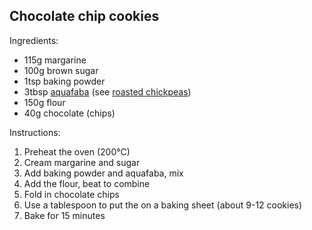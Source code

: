 ## Chocolate chip cookies

Ingredients:

* 115g margarine
* 100g brown sugar
* 1tsp baking powder
* 3tbsp [aquafaba](https://en.wikipedia.org/wiki/Aquafaba) (see [roasted chickpeas](/citrus-menu.md#roasted-chickpeas))
* 150g flour
* 40g chocolate (chips)
  
Instructions:

1. Preheat the oven (200°C)
2. Cream margarine and sugar
3. Add baking powder and aquafaba, mix
4. Add the flour, beat to combine
5. Fold in chocolate chips
6. Use a tablespoon to put the on a baking sheet (about 9-12 cookies)
7. Bake for 15 minutes
